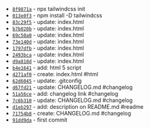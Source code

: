 *  [`8f9871a`](https://github.com/dotdwebo/learn-tailwindcss/commit/8f9871a) - npx tailwindcss init
*  [`013e0f3`](https://github.com/dotdwebo/learn-tailwindcss/commit/013e0f3) - npm install -D tailwindcss
*  [`83c29f5`](https://github.com/dotdwebo/learn-tailwindcss/commit/83c29f5) - update: index.html
*  [`b7b020b`](https://github.com/dotdwebo/learn-tailwindcss/commit/b7b020b) - update: index.html
*  [`69c50a0`](https://github.com/dotdwebo/learn-tailwindcss/commit/69c50a0) - update: index.html
*  [`73e140d`](https://github.com/dotdwebo/learn-tailwindcss/commit/73e140d) - update: index.html
*  [`1797dfb`](https://github.com/dotdwebo/learn-tailwindcss/commit/1797dfb) - update: index.html
*  [`2493bca`](https://github.com/dotdwebo/learn-tailwindcss/commit/2493bca) - update: index.html
*  [`d9a818d`](https://github.com/dotdwebo/learn-tailwindcss/commit/d9a818d) - update: index.html
*  [`b4e1641`](https://github.com/dotdwebo/learn-tailwindcss/commit/b4e1641) - add: html 5 script
*  [`4271af0`](https://github.com/dotdwebo/learn-tailwindcss/commit/4271af0) - create: index.html #html
*  [`62d6045`](https://github.com/dotdwebo/learn-tailwindcss/commit/62d6045) - update: .gitconfig
*  [`d67fd21`](https://github.com/dotdwebo/learn-tailwindcss/commit/d67fd21) - update: CHANGELOG.md #changelog
*  [`51a56ce`](https://github.com/dotdwebo/learn-tailwindcss/commit/51a56ce) - add: changelog link #changelog
*  [`7c6b310`](https://github.com/dotdwebo/learn-tailwindcss/commit/7c6b310) - update: CHANGELOG.md #changelog
*  [`d1eb297`](https://github.com/dotdwebo/learn-tailwindcss/commit/d1eb297) - add: description on README.md #readme
*  [`71754b8`](https://github.com/dotdwebo/learn-tailwindcss/commit/71754b8) - create: CHANGELOG.md #changelog
*  [`91dd9da`](https://github.com/dotdwebo/learn-tailwindcss/commit/91dd9da) - first commit
